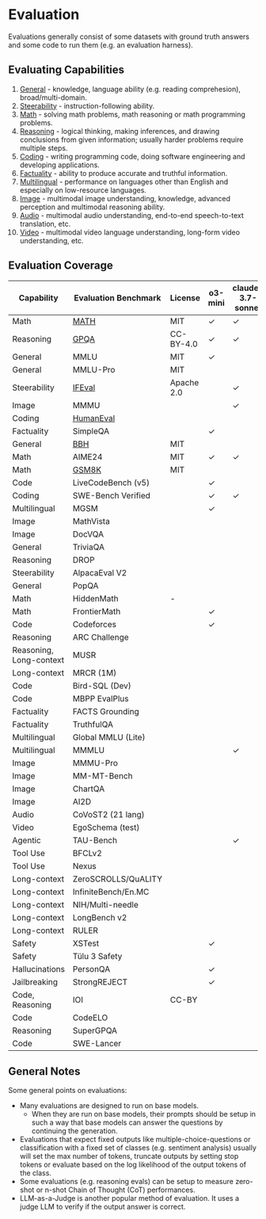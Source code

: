 # Evaluation

Evaluations generally consist of some datasets with ground truth answers and some code to run them (e.g. an evaluation harness).

## Evaluating Capabilities

1. [General](general/) - knowledge, language ability (e.g. reading comprehesion), broad/multi-domain.
2. [Steerability](steerability/) - instruction-following ability.
3. [Math](math/) - solving math problems, math reasoning or math programming problems.
4. [Reasoning](reasoning/) - logical thinking, making inferences, and drawing conclusions from given information; usually harder problems require multiple steps.
5. [Coding](coding/) - writing programming code, doing software engineering and developing applications.
6. [Factuality](factuality/) - ability to produce accurate and truthful information.
7. [Multilingual](multilingual/) - performance on languages other than English and especially on low-resource languages.
8. [Image](image/) - multimodal image understanding, knowledge, advanced perception and multimodal reasoning ability.
9. [Audio](audio/) - multimodal audio understanding, end-to-end speech-to-text translation, etc.
10. [Video](video/) - multimodal video language understanding, long-form video understanding, etc.

## Evaluation Coverage

| Capability              | Evaluation Benchmark | License    | o3-mini | claude-3.7-sonnet | gemini-2.0 | llama-3.3 | grok-2 | mistral-small-3.1 | olmo-2 | openllm-leaderboard |
|-------------------------|----------------------|------------|---------|-------------------|------------|-----------|--------|-------------------|--------|---------------------|
| Math                    | [MATH](math/math.md)                 | MIT        | ✓       | ✓                 | ✓          | ✓         | ✓      | ✓                 | ✓      | ✓                   |
| Reasoning               | [GPQA](reasoning/gpqa.md)                 | CC-BY-4.0  | ✓       | ✓                 | ✓          | ✓         | ✓      | ✓                 |        | ✓                   |
| General                 | MMLU                 | MIT        | ✓       |                   |            | ✓         | ✓      | ✓                 | ✓      |                     |
| General                 | MMLU-Pro             | MIT        |         |                   | ✓          | ✓         | ✓      | ✓                 |        | ✓                   |
| Steerability            | [IFEval](steerability/ifeval.md)               | Apache 2.0 |         | ✓                 |            | ✓         |        |                   | ✓      | ✓                   |
| Image                   | MMMU                 |            |         | ✓                 | ✓          |           | ✓      | ✓                 |        |                     |
| Coding                  | [HumanEval](coding/humaneval.md)            |            |         |                   |            | ✓         | ✓      | ✓                 |        |                     |
| Factuality              | SimpleQA             |            | ✓       |                   | ✓          |           |        | ✓                 |        |                     |
| General                 | [BBH](general/bbh.md)                  | MIT        |         |                   |            |           |        |                   | ✓      | ✓                   |
| Math                    | AIME24               | MIT        | ✓       | ✓                 |            |           |        |                   |        |                     |
| Math                    | [GSM8K](math/gsm8k.md)                | MIT        |         |                   |            | ✓         |        |                   | ✓      |                     |
| Code                    | LiveCodeBench (v5)   |            | ✓       |                   | ✓          |           |        |                   |        |                     |
| Coding                  | SWE-Bench Verified   |            | ✓       | ✓                 |            |           |        |                   |        |                     |
| Multilingual            | MGSM                 |            | ✓       |                   |            | ✓         |        |                   |        |                     |
| Image                   | MathVista            |            |         |                   |            |           | ✓      | ✓                 |        |                     |
| Image                   | DocVQA               |            |         |                   |            |           | ✓      | ✓                 |        |                     |
| General                 | TriviaQA             |            |         |                   |            |           |        | ✓                 |        |                     |
| Reasoning               | DROP                 |            |         |                   |            |           |        |                   | ✓      |                     |
| Steerability            | AlpacaEval V2        |            |         |                   |            |           |        |                   | ✓      |                     |
| General                 | PopQA                |            |         |                   |            |           |        |                   | ✓      |                     |
| Math                    | HiddenMath           | -          |         |                   | ✓          |           |        |                   |        |                     |
| Math                    | FrontierMath         |            | ✓       |                   |            |           |        |                   |        |                     |
| Code                    | Codeforces           |            | ✓       |                   |            |           |        |                   |        |                     |
| Reasoning               | ARC Challenge        |            |         |                   |            | ✓         |        |                   |        |                     |
| Reasoning, Long-context | MUSR                 |            |         |                   |            |           |        |                   |        | ✓                   |
| Long-context            | MRCR (1M)            |            |         |                   | ✓          |           |        |                   |        |                     |
| Code                    | Bird-SQL (Dev)       |            |         |                   | ✓          |           |        |                   |        |                     |
| Code                    | MBPP EvalPlus        |            |         |                   |            | ✓         |        |                   |        |                     |
| Factuality              | FACTS Grounding      |            |         |                   | ✓          |           |        |                   |        |                     |
| Factuality              | TruthfulQA           |            |         |                   |            |           |        |                   | ✓      |                     |
| Multilingual            | Global MMLU (Lite)   |            |         |                   | ✓          |           |        |                   |        |                     |
| Multilingual            | MMMLU                |            |         | ✓                 |            |           |        |                   |        |                     |
| Image                   | MMMU-Pro             |            |         |                   |            |           |        | ✓                 |        |                     |
| Image                   | MM-MT-Bench          |            |         |                   |            |           |        | ✓                 |        |                     |
| Image                   | ChartQA              |            |         |                   |            |           |        | ✓                 |        |                     |
| Image                   | AI2D                 |            |         |                   |            |           |        | ✓                 |        |                     |
| Audio                   | CoVoST2 (21 lang)    |            |         |                   | ✓          |           |        |                   |        |                     |
| Video                   | EgoSchema (test)     |            |         |                   | ✓          |           |        |                   |        |                     |
| Agentic                 | TAU-Bench            |            |         | ✓                 |            |           |        |                   |        |                     |
| Tool Use                | BFCLv2               |            |         |                   |            | ✓         |        |                   |        |                     |
| Tool Use                | Nexus                |            |         |                   |            | ✓         |        |                   |        |                     |
| Long-context            | ZeroSCROLLS/QuALITY  |            |         |                   |            | ✓         |        |                   |        |                     |
| Long-context            | InfiniteBench/En.MC  |            |         |                   |            | ✓         |        |                   |        |                     |
| Long-context            | NIH/Multi-needle     |            |         |                   |            | ✓         |        |                   |        |                     |
| Long-context            | LongBench v2         |            |         |                   |            |           |        | ✓                 |        |                     |
| Long-context            | RULER                |            |         |                   |            |           |        | ✓                 |        |                     |
| Safety                  | XSTest               |            | ✓       |                   |            |           |        |                   |        |                     |
| Safety                  | Tülu 3 Safety        |            |         |                   |            |           |        |                   | ✓      |                     |
| Hallucinations          | PersonQA             |            | ✓       |                   |            |           |        |                   |        |                     |
| Jailbreaking            | StrongREJECT         |            | ✓       |                   |            |           |        |                   |        |                     |
| Code, Reasoning         | IOI                  | CC-BY      |         |                   |            |           |        |                   |        |                     |
| Code                    | CodeELO              |            |         |                   |            |           |        |                   |        |                     |
| Reasoning               | SuperGPQA            |            |         |                   |            |           |        |                   |        |                     |
| Code                    | SWE-Lancer           |            |         |                   |            |           |        |                   |        |                     |

## General Notes

Some general points on evaluations:
- Many evaluations are designed to run on base models. 
    - When they are run on base models, their prompts should be setup in such a way that base models can answer the questions by continuing the generation.
- Evaluations that expect fixed outputs like multiple-choice-questions or classification with a fixed set of classes (e.g. sentiment analysis) usually will set the max number of tokens, truncate outputs by setting stop tokens or evaluate based on the log likelihood of the output tokens of the class.
- Some evaluations (e.g. reasoning evals) can be setup to measure zero-shot or n-shot Chain of Thought (CoT) performances.
- LLM-as-a-Judge is another popular method of evaluation. It uses a judge LLM to verify if the output answer is correct.